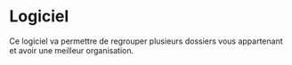 # Logiciel
Ce logiciel va permettre de regrouper plusieurs dossiers vous appartenant et avoir une meilleur organisation.
